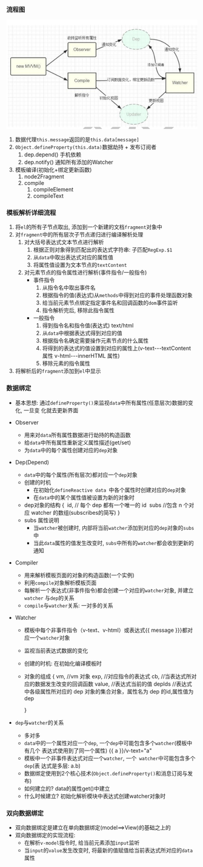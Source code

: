 ### 流程图

![](../images/vue-MVVM-2.png)

1. 数据代理`this.message`返回的是`this.data[message]`
2. `Object.defineProperty(this.data)`数据劫持 + 发布订阅者
   1. dep.depend()  手机依赖
   2. dep.notify()    通知所有添加的Watcher
3. 模板编译(初始化+绑定更新函数)
   1. node2Fragment
   2. compile
      1. compileElement
      2. compileText

### 模板解析详细流程

1. 将`el`的所有子节点取出, 添加到一个新建的文档`fragment`对象中
2. 对`fragment`中的所有层次子节点递归进行编译解析处理
   1. 对大括号表达式文本节点进行解析
      1. 根据正则对象得到匹配出的表达式字符串: 子匹配`RegExp.$1`
      2. 从`data`中取出表达式对应的属性值
      3. 将属性值设置为文本节点的`textContent`
   2. 对元素节点的指令属性进行解析(事件指令/一般指令)
      -  事件指令
         1. 从指令名中取出事件名
         2. 根据指令的值(表达式)从`methods`中得到对应的事件处理函数对象
         3. 给当前元素节点绑定指定事件名和回调函数的`dom`事件监听
         4. 指令解析完后, 移除此指令属性
      -  一般指令
         1. 得到指令名和指令值(表达式) text/html
         2. 从`data`中根据表达式得到对应的值
         3. 根据指令名确定需要操作元素节点的什么属性
         4. 将得到的表达式的值设置到对应的属性上(v-text---textContent 属性 v-html---innerHTML 属性)
         5. 移除元素的指令属性
3. 将解析后的`fragment`添加到`el`中显示

### 数据绑定

- 基本思想: 通过`defineProperty()`来监视`data`中所有属性(任意层次)数据的变化, 一旦变
    化就去更新界面
- Observer
  - 用来对`data`所有属性数据进行劫持的构造函数
  - 给`data`中所有属性重新定义属性描述(get/set)
  - 为`data`中的每个属性创建对应的`dep`对象
- Dep(Depend)
    - `data`中的每个属性(所有层次)都对应一个`dep`对象
    - 创建的时机
      - 在初始化`defineReactive data `中各个属性时创建对应的`dep`对象
      - 在`data`中的某个属性值被设置为新的对象时
    - dep对象的结构
        {
        ​    id, // 每个 dep 都有一个唯一的 id
        ​    subs //包含 n 个对应 watcher 的数组(subscribes的简写)
        }
    - subs 属性说明
      - 当`watcher`被创建时, 内部将当前`watcher`添加到对应的`dep`对象的`subs`中
      - 当此`data`属性的值发生改变时, `subs`中所有的`watcher`都会收到更新的通知


- Compiler
    - 用来解析模板页面的对象的构造函数(一个实例)
    - 利用`compile`对象解析模板页面
    - 每解析一个表达式(非事件指令)都会创建一个对应的`watcher`对象, 并建立`watcher`
    与`dep`的关系
    - `compile`与`watcher`关系: 一对多的关系

- Watcher
    - 模板中每个非事件指令（v-text、v-html）或表达式{{ message }}}都对应一个`watcher`对象
    
    - 监视当前表达式数据的变化
    
    - 创建的时机: 在初始化编译模板时
    
    - 对象的组成
        {
            vm, //vm 对象
            exp, //对应指令的表达式
            cb, //当表达式所对应的数据发生改变的回调函数
            value, //表达式当前的值
            depIds //表达式中各级属性所对应的 dep 对象的集合对象，属性名为 dep 的id,属性值为dep
        
        }
    
- `dep`与`watcher`的关系
  
    - 多对多
    - `data`中的一个属性对应一个`dep`, 一个`dep`中可能包含多个`watcher`(模板中有几个
    表达式使用到了同一个属性) {{ a }}/v-text="a"
    - 模板中一个非事件表达式对应一个`watcher`, 一个` watcher`中可能包含多个`dep`(表
    达式是多层: a.b)
    - 数据绑定使用到2个核心技术(`Object.defineProperty()`和消息订阅与发布)
    - 如何建立的? data的属性get()中建立
    - 什么时候建立? 初始化解析模块中表达式创建watcher对象时

### 双向数据绑定

- 双向数据绑定是建立在单向数据绑定(model==>View)的基础之上的
- 双向数据绑定的实现流程:
  - 在解析`v-model`指令时, 给当前元素添加`input`监听
  - 当`input`的`value`发生改变时, 将最新的值赋值给当前表达式所对应的`data`属性
